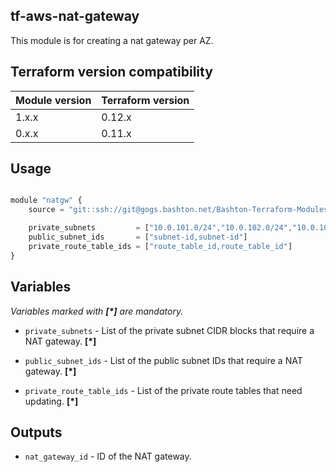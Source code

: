 tf-aws-nat-gateway
-----

This module is for creating a nat gateway per AZ.

## Terraform version compatibility

| Module version | Terraform version |
|----------------|-------------------|
| 1.x.x          | 0.12.x            |
| 0.x.x          | 0.11.x            |

Usage
-----

```js

module "natgw" {
    source = "git::ssh://git@gogs.bashton.net/Bashton-Terraform-Modules/tf-aws-nat-gateway.git"

    private_subnets         = ["10.0.101.0/24","10.0.102.0/24","10.0.103.0/24"]
    public_subnet_ids       = ["subnet-id,subnet-id"]
    private_route_table_ids = ["route_table_id,route_table_id"]
}
```

Variables
---------
_Variables marked with **[*]** are mandatory._

* `private_subnets` - List of the private subnet CIDR blocks that require a NAT gateway. **[*]**

* `public_subnet_ids` - List of the public subnet IDs that require a NAT gateway. **[*]**

* `private_route_table_ids` - List of the private route tables that need updating. **[*]**


Outputs
-------
* `nat_gateway_id` - ID of the NAT gateway.